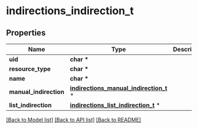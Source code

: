 # indirections_indirection_t

## Properties
Name | Type | Description | Notes
------------ | ------------- | ------------- | -------------
**uid** | **char \*** |  | [optional] 
**resource_type** | **char \*** |  | [optional] 
**name** | **char \*** |  | [optional] 
**manual_indirection** | [**indirections_manual_indirection_t**](indirections_manual_indirection.md) \* |  | [optional] 
**list_indirection** | [**indirections_list_indirection_t**](indirections_list_indirection.md) \* |  | [optional] 

[[Back to Model list]](../README.md#documentation-for-models) [[Back to API list]](../README.md#documentation-for-api-endpoints) [[Back to README]](../README.md)


